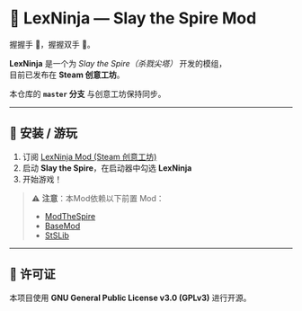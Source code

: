 # 🥷 LexNinja — Slay the Spire Mod

握握手 🤝，握握双手 🤝。

**LexNinja** 是一个为 *Slay the Spire（杀戮尖塔）* 开发的模组，  
目前已发布在 **Steam 创意工坊**。  

本仓库的 **`master` 分支** 与创意工坊保持同步。

---

## 🚀 安装 / 游玩

1. 订阅 [LexNinja Mod (Steam 创意工坊)](https://steamcommunity.com/sharedfiles/filedetails/?id=3468618252&searchtext=ninja)  
2. 启动 **Slay the Spire**，在启动器中勾选 **LexNinja**  
3.  开始游戏！

> ⚠️ **注意**：本Mod依赖以下前置 Mod：  
> - [ModTheSpire](https://steamcommunity.com/sharedfiles/filedetails/?id=1605060445)  
> - [BaseMod](https://steamcommunity.com/sharedfiles/filedetails/?id=1605833019)  
> - [StSLib](https://steamcommunity.com/sharedfiles/filedetails/?id=1609158507)

---

## 📜 许可证

本项目使用 **GNU General Public License v3.0 (GPLv3)** 进行开源。  
